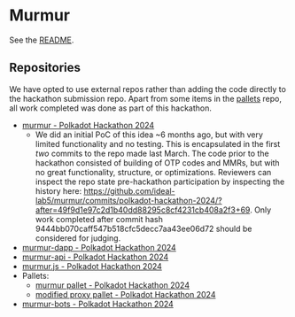 # Murmur 

See the [README](https://github.com/OneBlockPlus/polkadot-hackathon-2024/tree/main/bangkok/20-Murmur).

## Repositories 

We have opted to use external repos rather than adding the code directly to the hackathon submission repo. Apart from some items in the [pallets]() repo, all work completed was done as part of this hackathon.

- [murmur - Polkadot Hackathon 2024](https://github.com/ideal-lab5/murmur/tree/polkadot-hackathon-2024)
    - We did an initial PoC of this idea ~6 months ago, but with very limited functionality and no testing. This is encapsulated in the first *two* commits to the repo made last March. The code prior to the hackathon consisted of building of OTP codes and MMRs, but with no great functionality, structure, or optimizations. Reviewers can inspect the repo state pre-hackathon participation by inspecting the history here: https://github.com/ideal-lab5/murmur/commits/polkadot-hackathon-2024/?after=49f9d1e97c2d1b40dd88295c8cf4231cb408a2f3+69. Only work completed after commit hash 9444bb070caff547b518cfc5decc7aa43ee06d72 should be considered for judging. 
- [murmur-dapp - Polkadot Hackathon 2024](https://github.com/ideal-lab5/murmur-dapp/tree/polkadot-hackathon-2024)
- [murmur-api - Polkadot Hackathon 2024](https://github.com/ideal-lab5/murmur-api/tree/polkadot-hackathon-2024)
- [murmur.js - Polkadot Hackathon 2024](https://github.com/ideal-lab5/murmur.js/tree/polkadot-hackathon-2024)
- Pallets:
    - [murmur pallet - Polkadot Hackathon 2024](https://github.com/ideal-lab5/pallets/tree/polkadot-hackathon-2024/pallets/murmur)
    - [modified proxy pallet - Polkadot Hackathon 2024](https://github.com/ideal-lab5/pallets/tree/polkadot-hackathon-2024/pallets/proxy)
- [murmur-bots - Polkadot Hackathon 2024](https://github.com/ideal-lab5/murmur-bots/tree/polkadot-hackathon-2024)
